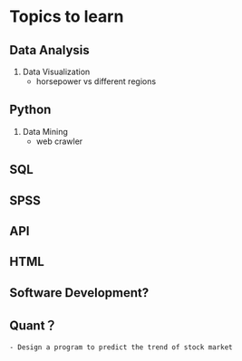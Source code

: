 # Topics to learn

## Data Analysis
1. Data Visualization
    - horsepower vs different regions

## Python
1. Data Mining
    - web crawler

## SQL

## SPSS

## API

## HTML

## Software Development?
 
## Quant？
    - Design a program to predict the trend of stock market
